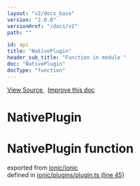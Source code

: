 ```yaml
---
layout: "v2/docs_base"
version: "2.0.0"
versionHref: "/docs/v2"
path: ""

id: api
title: "NativePlugin"
header_sub_title: "Function in module "
doc: "NativePlugin"
docType: "function"
---
```



<div class="improve-docs">
  <a href='http://github.com/driftyco/ionic2/tree/master/ionic/plugins/plugin.ts#L44'>
    View Source
  </a>
  &nbsp;
  <a href='http://github.com/driftyco/ionic2/edit/master/ionic/plugins/plugin.ts#L44'>
    Improve this doc
  </a>
</div>




<h1 class="api-title">

  NativePlugin



</h1>








<h1 class="class export">NativePlugin <span class="type">function</span></h1>
<p class="module">exported from <a href='undefined'>ionic/ionic</a><br/>
defined in <a href="https://github.com/driftyco/ionic2/tree/master/ionic/plugins/plugin.ts#L45-L54">ionic/plugins/plugin.ts (line 45)</a>
</p>
<p></p>


